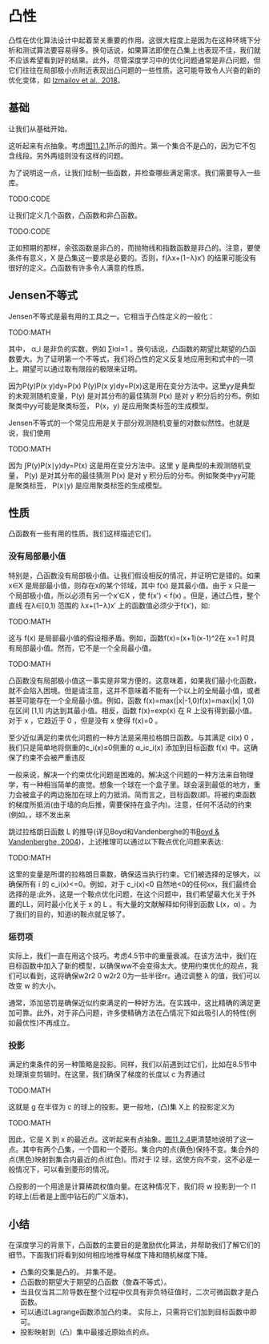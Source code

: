 

<!--
 * @version:
 * @Author:  StevenJokes https://github.com/StevenJokes
 * @Date: 2020-07-03 20:53:18
 * @LastEditors:  StevenJokes https://github.com/StevenJokes
 * @LastEditTime: 2020-07-03 20:53:19
 * @Description:
 * @TODO::
 * @Reference:
-->



<!--
 * @version:
 * @Author:  StevenJokes https://github.com/StevenJokes
 * @Date: 2020-07-03 16:25:07
 * @LastEditors:  StevenJokes https://github.com/StevenJokes
 * @LastEditTime: 2020-07-03 17:19:31
 * @Description:
 * @TODO::11.2.2.  FIG CODE
 * @Reference:http://preview.d2l.ai/d2l-en/PR-1102/chapter_optimization/convexity.html
-->

# 凸性

凸性在优化算法设计中起着至关重要的作用。这很大程度上是因为在这种环境下分析和测试算法要容易得多。换句话说，如果算法即使在凸集上也表现不佳，我们就不应该希望看到好的结果。此外，尽管深度学习中的优化问题通常是非凸问题，但它们往往在局部极小点附近表现出凸问题的一些性质。这可能导致令人兴奋的新的优化变体，如 [Izmailov et al., 2018](http://preview.d2l.ai/d2l-en/PR-1102/chapter_references/zreferences.html#izmailov-podoprikhin-garipov-ea-2018)。

## 基础

让我们从基础开始。

这听起来有点抽象。考虑[图11.2.1](http://preview.d2l.ai/d2l-en/PR-1102/chapter_optimization/convexity.html#fig-pacman)所示的图片。第一个集合不是凸的，因为它不包含线段。另外两组则没有这样的问题。


为了说明这一点，让我们绘制一些函数，并检查哪些满足需求。我们需要导入一些库。

TODO:CODE

让我们定义几个函数，凸函数和非凸函数。

TODO:CODE

正如预期的那样，余弦函数是非凸的，而抛物线和指数函数是非凸的。注意，要使条件有意义，X 是凸集这一要求是必要的。否则，f(λx+(1−λ)x′) 的结果可能没有很好的定义。凸函数有许多令人满意的性质。

## Jensen不等式

Jensen不等式是最有用的工具之一。它相当于凸性定义的一般化：

TODO:MATH

其中， α_i 是非负的实数，例如 ∑iαi=1  。换句话说，凸函数的期望比期望的凸函数要大。为了证明第一个不等式，我们将凸性的定义反复地应用到和式中的一项上。期望可以通过取有限段的极限来证明。

因为P(y)P(x y)dy=P(x) P(y)P(x y)dy=P(x)这是用在变分方法中。这里yy是典型的未观测随机变量，P(y) 是对其分布的最佳猜测 P(x) 是对 y 积分后的分布。例如聚类中yy可能是聚类标签， P(x，y) 是应用聚类标签的生成模型。

Jensen不等式的一个常见应用是关于部分观测随机变量的对数似然性。也就是说，我们使用

TODO:MATH

因为 ∫P(y)P(x∣y)dy=P(x) 这是用在变分方法中。这里 y 是典型的未观测随机变量， P(y) 是对其分布的最佳猜测 P(x) 是对 y 积分后的分布。例如聚类中yy可能是聚类标签， P(x∣y) 是应用聚类标签的生成模型。

## 性质

凸函数有一些有用的性质。我们这样描述它们。

### 没有局部最小值

特别是，凸函数没有局部极小值。让我们假设相反的情况，并证明它是错的。如果 x∈X 是局部最小值，则存在x的某个邻域，其中 f(x) 是其最小值。由于 x 只是一个局部极小值，所以必须有另一个x′∈X ，使 f(x') < f(x) 。但是，通过凸性，整个直线 在λ∈[0,1) 范围的 λx+(1−λ)x′ 上的函数值必须少于f(x′)，如:

TODO:MATH

这与 f(x) 是局部最小值的假设相矛盾。例如，函数f(x)=(x+1)(x-1)^2在 x=1 时具有局部最小值。然而，它不是一个全局最小值。

TODO:MATH

凸函数没有局部极小值这一事实是非常方便的。这意味着，如果我们最小化函数，就不会陷入困境。但是请注意，这并不意味着不能有一个以上的全局最小值，或者甚至可能存在一个全局最小值。例如，函数 f(x)=max(|x|-1,0)f(x)=max(|x| 1,0) 在区间 [1,1] 内达到其最小值。相反，函数 f(x)=exp(x) 在 R 上没有得到最小值。对于 x ，它趋近于 0 ，但是没有 x 使得 f(x)=0 。

至少近似满足约束优化问题的一种方法是采用拉格朗日函数。与其满足 ci(x) 0 ，我们只是简单地将侧重的c_i(x)≤0侧重的  α_ic_i(x) 添加到目标函数 f(x) 中。这确保了约束不会被严重违反

一般来说，解决一个约束优化问题是困难的。解决这个问题的一种方法来自物理学，有一种相当简单的直觉。想象一个球在一个盒子里。球会滚到最低的地方，重力会被盒子的两边施加在球上的力抵消。简而言之，目标函数(即。将被约束函数的梯度所抵消(由于墙的向后推，需要保持在盒子内)。注意，任何不活动的约束(例如。，球不发出来

跳过拉格朗日函数 L 的推导(详见Boyd和Vandenberghe的书[Boyd & Vandenberghe, 2004](http://preview.d2l.ai/d2l-en/PR-1102/chapter_references/zreferences.html#boyd-vandenberghe-2004))，上述推理可以通过以下鞍点优化问题来表达:

TODO:MATH

这里的变量是所谓的拉格朗日乘数，确保适当执行约束。它们被选择的足够大，以确保所有 i 的 c_i(x)<=0。例如，对于 c_i(x)<0 自然地<0的任何xx，我们最终会选择的是:此外，这是一个鞍点优化问题，在这个问题中，我们希望最大化关于外置的LL，同时最小化关于 x 的 L 。有大量的文献解释如何得到函数 L(x，α) 。为了我们的目的，知道i的鞍点就足够了。

### 惩罚项

实际上，我们一直在用这个技巧。考虑4.5节中的重量衰减。在该方法中，我们在目标函数中加入了新的模型，以确保ww不会变得太大。使用约束优化的观点，我们可以看到，这将确保w2r2 0 w2r2 0为一些半径rr。通过调整 λ 的值，我们可以改变 w 的大小。

通常，添加惩罚是确保近似约束满足的一种好方法。在实践中，这比精确的满足更加可靠。此外，对于非凸问题，许多使精确方法在凸情况下如此吸引人的特性(例如最优性)不再成立。

### 投影

满足约束条件的另一种策略是投影。同样，我们以前遇到过它们，比如在8.5节中处理渐变剪辑时。在这里，我们确保了梯度的长度以 c 为界通过

TODO:MATH

这就是 g 在半径为 c 的球上的投影。更一般地，(凸)集 X上 的投影定义为

TODO:MATH

因此，它是 X 到 x 的最近点。这听起来有点抽象。[图11.2.4](http://preview.d2l.ai/d2l-en/PR-1102/chapter_optimization/convexity.html#fig-projections)更清楚地说明了这一点。其中有两个凸集，一个圆和一个菱形。集合内的点(黄色)保持不变。集合外的点(黑色)映射到集合内最近的点(红色)。而对于 l2 球，这使方向不变，这不必是一般情况下，可以看到菱形的情况。

凸投影的一个用途是计算稀疏权值向量。在这种情况下，我们将 w 投影到一个 l1 的球上(后者是上图中钻石的广义版本)。

## 小结

在深度学习的背景下，凸函数的主要目的是激励优化算法，并帮助我们了解它们的细节。下面我们将看到如何相应地推导梯度下降和随机梯度下降。

- 凸集的交集是凸的。 并集不是。
- 凸函数的期望大于期望的凸函数（詹森不等式）。
- 当且仅当其二阶导数在整个过程中仅具有非负特征值时，二次可微函数才是凸函数。
- 可以通过Lagrange函数添加凸约束。 实际上，只需将它们加到目标函数中即可。
- 投影映射到（凸）集中最接近原始点的点。
